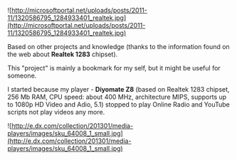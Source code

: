 ![http://microsoftportal.net/uploads/posts/2011-11/1320586795_1284933401_realtek.jpg](http://microsoftportal.net/uploads/posts/2011-11/1320586795_1284933401_realtek.jpg)

Based on other projects and knowledge (thanks to the information found on the web about **Realtek 1283** chipset).

This "project" is mainly a bookmark for my self, but it might be useful for someone.

I started because my player - **Diyomate Z8** (based on Realtek 1283 chipset, 256 Mb RAM, CPU speed: about 400 MHz, architecture MIPS, supports up to 1080p HD Video and Adio, 5.1)  stopped to play Online Radio and YouTube scripts not play videos any more.

![http://e.dx.com/collection/201301/media-players/images/sku_64008_1_small.jpg](http://e.dx.com/collection/201301/media-players/images/sku_64008_1_small.jpg)